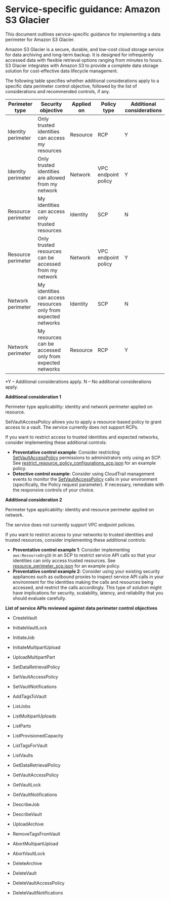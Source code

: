 
# Service-specific guidance: Amazon S3 Glacier


This document outlines service-specific guidance for implementing a data perimeter for Amazon S3 Glacier. 

Amazon S3 Glacier is a secure, durable, and low-cost cloud storage service for data archiving and long-term backup. It is designed for infrequently accessed data with flexible retrieval options ranging from minutes to hours. S3 Glacier integrates with Amazon S3 to provide a complete data storage solution for cost-effective data lifecycle management.


The following table specifies whether additional considerations apply to a specific data perimeter control objective, followed by the list of considerations and recommended controls, if any.

| Perimeter type | Security objective | Applied on | Policy type | Additional considerations |
|----------------|-------------------|------------|-------------|------------------------|
| Identity perimeter | Only trusted identities can access my resources | Resource | RCP | Y |
| Identity perimeter | Only trusted identities are allowed from my network | Network | VPC endpoint policy | Y |
| Resource perimeter | My identities can access only trusted resources | Identity | SCP | N |
| Resource perimeter | Only trusted resources can be accessed from my network | Network | VPC endpoint policy | Y |
| Network perimeter | My identities can access resources only from expected networks | Identity | SCP | N |
| Network perimeter | My resources can be accessed only from expected networks | Resource | RCP | Y |

*Y – Additional considerations apply. N – No additional considerations apply.
 



**Additional consideration 1**

Perimeter type applicability: identity and network perimeter applied on resource.
        
SetVaultAccessPolicy allows you to apply a resource-based policy to grant access to a vault. The service currently does not support RCPs.


If you want to restrict access to trusted identities and expected networks, consider implementing these additional controls:

* **Preventative control example**: Consider restricting [SetVaultAccessPolicy](https://docs.aws.amazon.com/amazonglacier/latest/dev/api-SetVaultAccessPolicy.html) permissions to administrators only using an SCP. See [restrict_resource_policy_configurations_scp.json](../service_control_policies/service_specific_controls/restrict_resource_policy_configurations_scp.json) for an example policy.
* **Detective control example:** Consider using CloudTrail management events to monitor the [SetVaultAccessPolicy](https://docs.aws.amazon.com/amazonglacier/latest/dev/api-SetVaultAccessPolicy.html) calls in your environment (specifically, the Policy request parameter). If necessary, remediate with the responsive controls of your choice. 


**Additional consideration 2**

Perimeter type applicability: identity and resource perimeter applied on network.
        
The service does not currently support VPC endpoint policies.

If you want to restrict access to your networks to trusted identities and trusted resources, consider implementing these additional controls:

* **Preventative control example 1**: Consider implementing `aws:ResourceOrgID` in an SCP to restrict service API calls so that your identities can only access trusted resources. See [resource_perimeter_scp.json](https://github.com/aws-samples/data-perimeter-policy-examples/blob/main/service_control_policies/resource_perimeter_scp.json) for an example policy.
* **Preventative control example 2**: Consider using your existing security appliances such as outbound proxies to inspect service API calls in your environment for the identities making the calls and resources being accessed, and restrict the calls accordingly. This type of solution might have implications for security, scalability, latency, and reliability that you should evaluate carefully. 






**List of service APIs reviewed against data perimeter control objectives**

* CreateVault

* InitiateVaultLock

* InitiateJob

* InitiateMultipartUpload

* UploadMultipartPart

* SetDataRetrievalPolicy

* SetVaultAccessPolicy

* SetVaultNotifications

* AddTagsToVault

* ListJobs

* ListMultipartUploads

* ListParts

* ListProvisionedCapacity

* ListTagsForVault

* ListVaults

* GetDataRetrievalPolicy

* GetVaultAccessPolicy

* GetVaultLock

* GetVaultNotifications

* DescribeJob

* DescribeVault

* UploadArchive

* RemoveTagsFromVault

* AbortMultipartUpload

* AbortVaultLock

* DeleteArchive

* DeleteVault

* DeleteVaultAccessPolicy

* DeleteVaultNotifications


